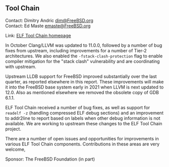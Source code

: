 ## Tool Chain

Contact: Dimitry Andric <dim@FreeBSD.org>  
Contact: Ed Maste <emaste@FreeBSD.org>  

Link: [ELF Tool Chain homepage](https://sourceforge.net/p/elftoolchain)  

In October Clang/LLVM was updated to 11.0.0, followed by a number of bug fixes
from upstream, including improvements for a number of Tier-2 architectures.
We also enabled the `-fstack-clash-protection` flag to enable compiler
mitigation for the "stack clash" vulnerability and are coordinating with
upstream.

Upstream LLDB support for FreeBSD improved substantially over the last quarter,
as reported elsewhere in this report.  These improvements will make it into the
FreeBSD base system early in 2021 when LLVM is next updated to 12.0.  Also as
mentioned elsewhere we removed the obsolete copy of GDB 6.1.1.

ELF Tool Chain received a number of bug fixes, as well as support for
`readelf -z` (handling compressed ELF debug sections) and an improvement
to addr2line to report based on labels when other debug information is not
available.  We are working to upstream these changes to the ELF Tool Chain
project.

There are a number of open issues and opportunities for improvements in various
ELF Tool Chain components.  Contributions in these areas are very welcome,

Sponsor: The FreeBSD Foundation (in part)
